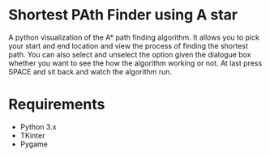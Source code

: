 # Shortest PAth Finder using A star
A python visualization of the A* path finding algorithm. It allows you to pick your start and end location and view the process of finding the shortest path. You can also select and unselect the option given the dialogue box whether you want to see the how the algorithm working or not. 
At last press SPACE and  sit back and watch the algorithm run.


# Requirements
- Python 3.x
- TKinter
- Pygame
